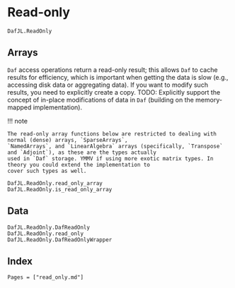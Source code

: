 # Read-only

```@docs
DafJL.ReadOnly
```

## Arrays

`Daf` access operations return a read-only result; this allows `Daf` to cache results for efficiency, which is important
when getting the data is slow (e.g., accessing disk data or aggregating data). If you want to modify such results, you
need to explicitly create a copy. TODO: Explicitly support the concept of in-place modifications of data in `Daf`
(building on the memory-mapped implementation).

!!! note
    
    The read-only array functions below are restricted to dealing with normal (dense) arrays, `SparseArrays`,
    `NamedArrays`, and `LinearAlgebra` arrays (specifically, `Transpose` and `Adjoint`), as these are the types actually
    used in `Daf` storage. YMMV if using more exotic matrix types. In theory you could extend the implementation to
    cover such types as well.

```@docs
DafJL.ReadOnly.read_only_array
DafJL.ReadOnly.is_read_only_array
```

## Data

```@docs
DafJL.ReadOnly.DafReadOnly
DafJL.ReadOnly.read_only
DafJL.ReadOnly.DafReadOnlyWrapper
```

## Index

```@index
Pages = ["read_only.md"]
```
